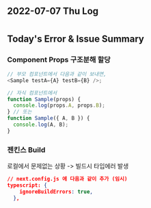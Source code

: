 ## 2022-07-07 Thu Log

#

## Today's Error & Issue Summary

### Component Props 구조분해 할당

```javascript
// 부모 컴포넌트에서 다음과 같이 보내면,
<Sample testA={A} testB={B} />;

// 자식 컴포넌트에서
function Sample(props) {
  console.log(props.A, props.B);
} // 또는
function Sample({ A, B }) {
  console.log(A, B);
}
```

### 젠킨스 Build

로컬에서 문제없는 상황 -> 빌드시 타입에러 발생

```json
// next.config.js 에 다음과 같이 추가 (임시)
typescript: {
    ignoreBuildErrors: true,
  },
```
